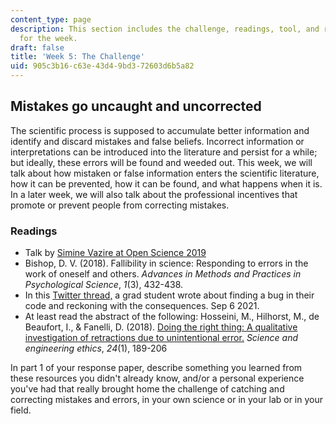 ```yaml
---
content_type: page
description: This section includes the challenge, readings, tool, and response paper
  for the week.
draft: false
title: 'Week 5: The Challenge'
uid: 905c3b16-c63e-43d4-9bd3-72603d6b5a82
---
```

## Mistakes go uncaught and uncorrected

The scientific process is supposed to accumulate better information and identify and discard mistakes and false beliefs. Incorrect information or interpretations can be introduced into the literature and persist for a while; but ideally, these errors will be found and weeded out. This week, we will talk about how mistaken or false information enters the scientific literature, how it can be prevented, how it can be found, and what happens when it is. In a later week, we will also talk about the professional incentives that promote or prevent people from correcting mistakes. 

### Readings

- Talk by [Simine Vazire at Open Science 2019](https://www.youtube.com/watch?v=Yf1Ovx-OixE&t=2373s) 
- Bishop, D. V. (2018). Fallibility in science: Responding to errors in the work of oneself and others. *Advances in Methods and Practices in Psychological Science*, *1*(3), 432-438. 
- In this [Twitter thread,](https://twitter.com/ScannLab/status/1434904032678645761?s=20) a grad student wrote about finding a bug in their code and reckoning with the consequences. Sep 6 2021. 
- At least read the abstract of the following: Hosseini, M., Hilhorst, M., de Beaufort, I., & Fanelli, D. (2018). [Doing the right thing: A qualitative investigation of retractions due to unintentional error.](https://link.springer.com/article/10.1007%2Fs11948-017-9894-2) *Science and engineering ethics*, *24*(1), 189-206

In part 1 of your response paper, describe something you learned from these resources you didn't already know, and/or a personal experience you've had that really brought home the challenge of catching and correcting mistakes and errors, in your own science or in your lab or in your field.